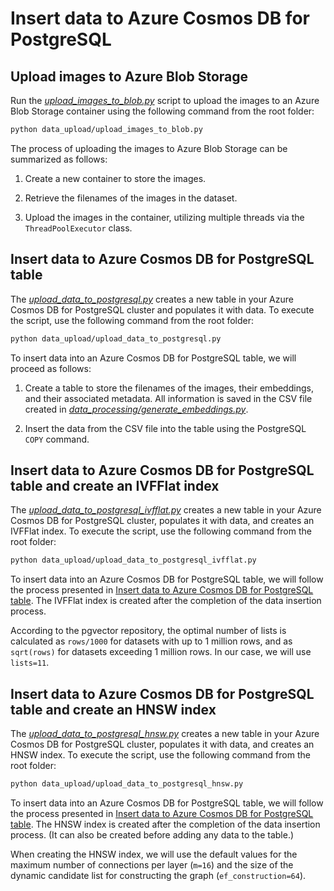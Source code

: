 # Insert data to Azure Cosmos DB for PostgreSQL

## Upload images to Azure Blob Storage

Run the *[upload_images_to_blob.py](upload_images_to_blob.py)* script to upload the images to an Azure Blob Storage container using the following command from the root folder:

```bash
python data_upload/upload_images_to_blob.py
```

The process of uploading the images to Azure Blob Storage can be summarized as follows:

1. Create a new container to store the images.

2. Retrieve the filenames of the images in the dataset.

3. Upload the images in the container, utilizing multiple threads via the `ThreadPoolExecutor` class.

## Insert data to Azure Cosmos DB for PostgreSQL table

The *[upload_data_to_postgresql.py](upload_data_to_postgresql.py)* creates a new table in your Azure Cosmos DB for PostgreSQL cluster and populates it with data. To execute the script, use the following command from the root folder:

```bash
python data_upload/upload_data_to_postgresql.py
```

To insert data into an Azure Cosmos DB for PostgreSQL table, we will proceed as follows:

1. Create a table to store the filenames of the images, their embeddings, and their associated metadata. All information is saved in the CSV file created in *[data_processing/generate_embeddings.py](../data_processing/generate_embeddings.py)*.

2. Insert the data from the CSV file into the table using the PostgreSQL `COPY` command.

## Insert data to Azure Cosmos DB for PostgreSQL table and create an IVFFlat index

The *[upload_data_to_postgresql_ivfflat.py](upload_data_to_postgresql_ivfflat.py)* creates a new table in your Azure Cosmos DB for PostgreSQL cluster, populates it with data, and creates an IVFFlat index. To execute the script, use the following command from the root folder:

```bash
python data_upload/upload_data_to_postgresql_ivfflat.py
```

To insert data into an Azure Cosmos DB for PostgreSQL table, we will follow the process presented in [Insert data to Azure Cosmos DB for PostgreSQL table](#insert-data-to-azure-cosmos-db-for-postgresql-table). The IVFFlat index is created after the completion of the data insertion process.

According to the pgvector repository, the optimal number of lists is calculated as `rows/1000` for datasets with up to 1 million rows, and as `sqrt(rows)` for datasets exceeding 1 million rows. In our case, we will use `lists=11`.

## Insert data to Azure Cosmos DB for PostgreSQL table and create an HNSW index

The *[upload_data_to_postgresql_hnsw.py](upload_data_to_postgresql_hnsw.py)* creates a new table in your Azure Cosmos DB for PostgreSQL cluster, populates it with data, and creates an HNSW index. To execute the script, use the following command from the root folder:

```bash
python data_upload/upload_data_to_postgresql_hnsw.py
```

To insert data into an Azure Cosmos DB for PostgreSQL table, we will follow the process presented in [Insert data to Azure Cosmos DB for PostgreSQL table](#insert-data-to-azure-cosmos-db-for-postgresql-table). The HNSW index is created after the completion of the data insertion process. (It can also be created before adding any data to the table.)

When creating the HNSW index, we will use the default values for the maximum number of connections per layer (`m=16`) and the size of the dynamic candidate list for constructing the graph (`ef_construction=64`).
